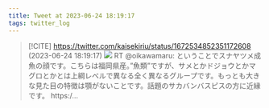 ```yaml
---
title: Tweet at 2023-06-24 18:19:17
tags: twitter_log
---
```


> [!CITE] https://twitter.com/kaisekiriu/status/1672534852351172608 (2023-06-24 18:19:17)
> ![](https://twitter.com/kaisekiriu/status/1672534852351172608)
> RT @oikawamaru: ということでスナヤツメ成魚の顔です。こちらは福岡県産。”魚類”ですが、サメとかドジョウとかマグロとかとは上綱レベルで異なる全く異なるグループです。もっとも大きな見た目の特徴は顎がないことです。話題のサカバンバスピスの方に近縁です。 https:/…
